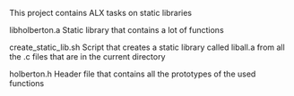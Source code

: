 This project contains ALX tasks on static libraries

libholberton.a	Static library that contains a lot of functions

create_static_lib.sh	Script that creates a static library called liball.a from all the .c files that are in the current directory

holberton.h	Header file that contains all the prototypes of the used functions
